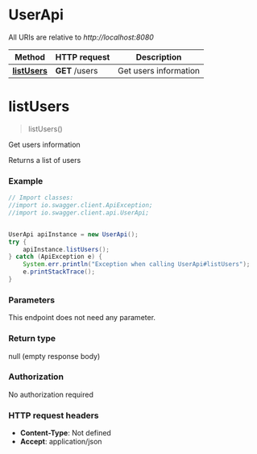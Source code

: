 # UserApi

All URIs are relative to *http://localhost:8080*

Method | HTTP request | Description
------------- | ------------- | -------------
[**listUsers**](UserApi.md#listUsers) | **GET** /users | Get users information

<a name="listUsers"></a>
# **listUsers**
> listUsers()

Get users information

Returns a list of users

### Example
```java
// Import classes:
//import io.swagger.client.ApiException;
//import io.swagger.client.api.UserApi;


UserApi apiInstance = new UserApi();
try {
    apiInstance.listUsers();
} catch (ApiException e) {
    System.err.println("Exception when calling UserApi#listUsers");
    e.printStackTrace();
}
```

### Parameters
This endpoint does not need any parameter.

### Return type

null (empty response body)

### Authorization

No authorization required

### HTTP request headers

 - **Content-Type**: Not defined
 - **Accept**: application/json

